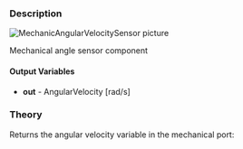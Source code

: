 ### Description
![MechanicAngularVelocitySensor picture](angularvelocitysensor_user.svg)

Mechanical angle sensor component

#### Output Variables
* **out** - AngularVelocity [rad/s]

### Theory
Returns the angular velocity variable in the mechanical port:
<!---EQUATION out = \omega --->

